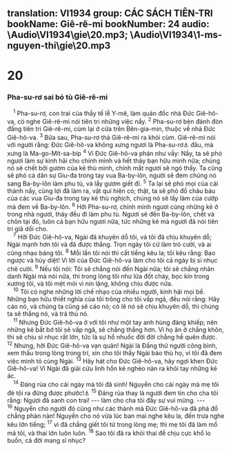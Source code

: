 translation: VI1934
group: CÁC SÁCH TIÊN-TRI
bookName: Giê-rê-mi 
bookNumber: 24
audio: \Audio\VI1934\gie\20.mp3; \Audio\VI1934\1-ms-nguyen-thi\gie\20.mp3
-------

<div class="title"><h1>20</h1><h3>Pha-su-rơ sai bỏ tù Giê-rê-mi</h3></div>
<span class="verse gie_20_1"> <sup>1</sup> Pha-su-rơ, con trai của thầy tế lễ Y-mê, làm quản đốc nhà Đức Giê-hô-va, có nghe Giê-rê-mi nói tiên tri những việc nầy. </span>
<span class="verse gie_20_2"><sup>2</sup> Pha-su-rơ bèn đánh đòn đấng tiên tri Giê-rê-mi, cùm lại ở cửa trên Bên-gia-min, thuộc về nhà Đức Giê-hô-va. </span>
<span class="verse gie_20_3"><sup>3</sup> Bữa sau, Pha-su-rơ thả Giê-rê-mi ra khỏi cùm. Giê-rê-mi nói với người rằng: Đức Giê-hô-va không xưng ngươi là Pha-su-rơ<a data-toggle="tooltip" data-placement="bottom" title="Vì trong tiếng Hê-bơ-rơ, chữ Pha-su-rơ nghĩa là khoái lạc mọi bề, còn như Ma-go-Mít-sa-bíp nghĩa là kinh hãi mọi bề, cho nên đấng tiên tri nói như vậy">⚓</a> đâu, mà xưng là Ma-go-Mít-sa-bíp</span>
<span class="verse gie_20_4"><sup>4</sup> Vì Đức Giê-hô-va phán như vầy: Nầy, ta sẽ phó ngươi làm sự kinh hãi cho chính mình và hết thảy bạn hữu mình nữa; chúng nó sẽ chết bởi gươm của kẻ thù mình, chính mắt ngươi sẽ ngó thấy. Ta cũng sẽ phó cả dân sự Giu-đa trong tay vua Ba-by-lôn, người sẽ đem chúng nó sang Ba-by-lôn làm phu tù, và lấy gươm giết đi. </span>
<span class="verse gie_20_5"><sup>5</sup> Ta lại sẽ phó mọi của cải thành nầy, cùng lợi đã làm ra, vật quí hiện có; thật, ta sẽ phó đồ châu báu của các vua Giu-đa trong tay kẻ thù nghịch, chúng nó sẽ lấy làm của cướp mà đem về Ba-by-lôn. </span>
<span class="verse gie_20_6"><sup>6</sup> Hỡi Pha-su-rơ, chính mình ngươi cùng những kẻ ở trong nhà ngươi, thảy đều đi làm phu tù. Ngươi sẽ đến Ba-by-lôn, chết và chôn tại đó, luôn cả bạn hữu ngươi nữa, tức những kẻ mà ngươi đã nói tiên tri giả dối cho. <br/></span>
<span class="verse gie_20_7"> <sup>7</sup> Hỡi Đức Giê-hô-va, Ngài đã khuyên dỗ tôi, và tôi đã chịu khuyên dỗ; Ngài mạnh hơn tôi và đã được thắng. Trọn ngày tôi cứ làm trò cười, và ai cũng nhạo báng tôi. </span>
<span class="verse gie_20_8"><sup>8</sup> Mỗi lần tôi nói thì cất tiếng kêu la; tôi kêu rằng: Bạo ngược và hủy diệt! Vì lời của Đức Giê-hô-va làm cho tôi cả ngày bị sỉ nhục chê cười. </span>
<span class="verse gie_20_9"><sup>9</sup> Nếu tôi nói: Tôi sẽ chẳng nói đến Ngài nữa; tôi sẽ chẳng nhân danh Ngài mà nói nữa, thì trong lòng tôi như lửa đốt cháy, bọc kín trong xương tôi, và tôi mệt mỏi vì nín lặng, không chịu được nữa. <br/></span>
<span class="verse gie_20_10"> <sup>10</sup> Tôi có nghe những lời chế nhạo của nhiều người, kinh hãi mọi bề. Những bạn hữu thiết nghĩa của tôi trông cho tôi vấp ngã, đều nói rằng: Hãy cáo nó, và chúng ta cũng sẽ cáo nó; có lẽ nó sẽ chịu khuyên dỗ, thì chúng ta sẽ thắng nó, và trả thù nó. <br/></span>
<span class="verse gie_20_11"> <sup>11</sup> Nhưng Đức Giê-hô-va ở với tôi như một tay anh hùng đáng khiếp; nên những kẻ bắt bớ tôi sẽ vấp ngã, sẽ chẳng thắng hơn. Vì họ ăn ở chẳng khôn, thì sẽ chịu sỉ nhục rất lớn, tức là sự hổ nhuốc đời đời chẳng hề quên được. </span>
<span class="verse gie_20_12"><sup>12</sup> Nhưng, hỡi Đức Giê-hô-va vạn quân! Ngài là Đấng thử người công bình, xem thấu trong lòng trong trí, xin cho tôi thấy Ngài báo thù họ, vì tôi đã đem việc mình tỏ cùng Ngài. </span>
<span class="verse gie_20_13"><sup>13</sup> Hãy hát cho Đức Giê-hô-va, hãy ngợi khen Đức Giê-hô-va! Vì Ngài đã giải cứu linh hồn kẻ nghèo nàn ra khỏi tay những kẻ ác. <br/></span>
<span class="verse gie_20_14"> <sup>14</sup> Đáng rủa cho cái ngày mà tôi đã sinh! Nguyền cho cái ngày mà mẹ tôi đẻ tôi ra đừng được phước!<a data-toggle="tooltip" data-placement="bottom" title="Giop 3:1-19">⚓</a></span>
<span class="verse gie_20_15"><sup>15</sup> Đáng rủa thay là người đem tin cho cha tôi rằng: Ngươi đã sanh con trai! --- làm cho cha tôi đầy sự vui mừng. --- </span>
<span class="verse gie_20_16"><sup>16</sup> Nguyền cho người đó cũng như các thành mà Đức Giê-hô-va đã phá đổ chẳng phàn nàn! Nguyền cho nó vừa lúc ban mai nghe kêu la, đến trưa nghe kêu lớn tiếng; </span>
<span class="verse gie_20_17"><sup>17</sup> vì đã chẳng giết tôi từ trong lòng mẹ; thì mẹ tôi đã làm mồ mả tôi, và thai lớn luôn luôn. </span>
<span class="verse gie_20_18"><sup>18</sup> Sao tôi đã ra khỏi thai để chịu cực khổ lo buồn, cả đời mang sỉ nhục? <br/></span>
